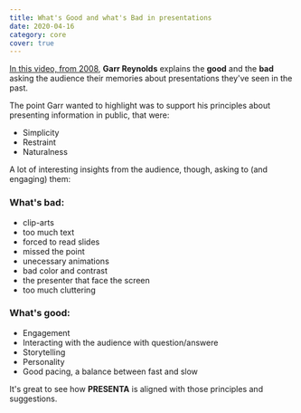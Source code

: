 ```yaml
---
title: What's Good and what's Bad in presentations
date: 2020-04-16
category: core
cover: true
---
```


[In this video, from 2008](https://www.youtube.com/watch?v=vFDm1-DVdyc&feature=youtu.be), **Garr Reynolds** explains the **good** and the **bad** asking the audience their memories about presentations they've seen in the past.

The point Garr wanted to highlight was to support his principles about presenting information in public, that were:

- Simplicity
- Restraint
- Naturalness

A lot of interesting insights from the audience, though, asking to (and engaging) them:

### What's bad:

- clip-arts
- too much text
- forced to read slides
- missed the point
- unecessary animations
- bad color and contrast
- the presenter that face the screen
- too much cluttering

### What's good: 

- Engagement
- Interacting with the audience with question/answere
- Storytelling
- Personality
- Good pacing, a balance between fast and slow

It's great to see how **PRESENTA** is aligned with those principles and suggestions.